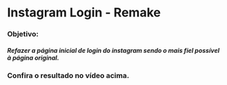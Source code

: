 # Instagram Login - Remake

### Objetivo:
##### Refazer a página inicial de login do instagram sendo o mais fiel possível à página original.

### Confira o resultado no vídeo acima.